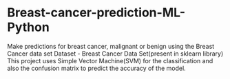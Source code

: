 # Breast-cancer-prediction-ML-Python
Make predictions for breast cancer, malignant or benign using the Breast Cancer data set
Dataset - Breast Cancer Data Set(present in sklearn library)
This project uses Simple Vector Machine(SVM) for the classification and also the confusion matrix to predict the accuracy of the model.

